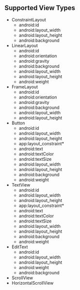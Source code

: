 ## Supported View Types

* ConstraintLayout
  * android:id
  * android:layout_width
  * android:layout_height
  * android:background
* LinearLayout
  * android:id
  * android:orientation
  * android:gravity
  * android:background
  * android:layout_width
  * android:layout_height
  * android:weight
* FrameLayout
  * android:id
  * android:orientation
  * android:gravity
  * android:background
  * android:layout_width
  * android:layout_height
* Button
  * android:id
  * android:layout_width
  * android:layout_height
  * app:layout_constraint*
  * android:text
  * android:textColor
  * android:textSize
  * android:layout_width
  * android:layout_height
  * android:background
  * android:weight
* TextView
  * android:id
  * android:layout_width
  * android:layout_height
  * app:layout_constraint*
  * android:text
  * android:textColor
  * android:textSize
  * android:layout_width
  * android:layout_height
  * android:background
  * android:weight
* EditText
  * android:id
  * android:layout_width
  * android:layout_height
  * android:weight
  * android:background
* ScrollView
* HorizontalScrollView